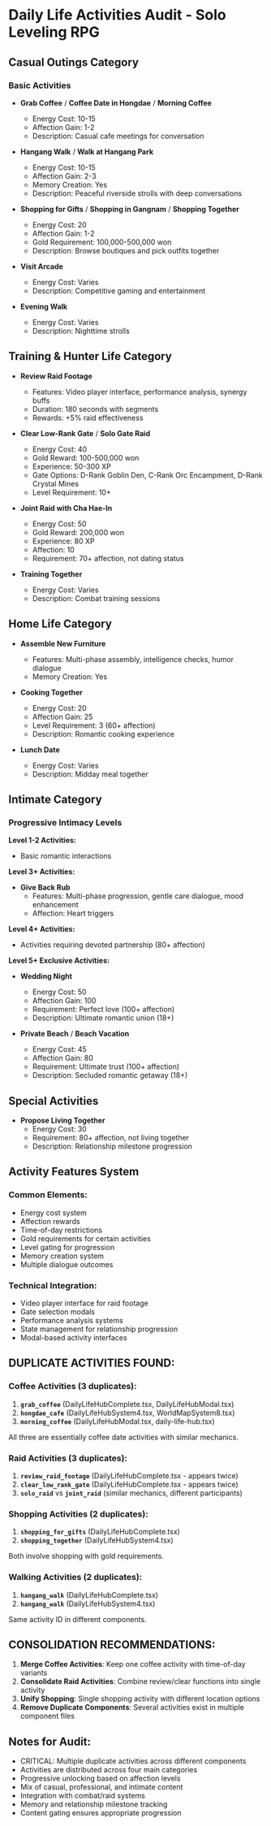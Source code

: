 # Daily Life Activities Audit - Solo Leveling RPG

## Casual Outings Category

### Basic Activities
- **Grab Coffee** / **Coffee Date in Hongdae** / **Morning Coffee**
  - Energy Cost: 10-15
  - Affection Gain: 1-2
  - Description: Casual cafe meetings for conversation

- **Hangang Walk** / **Walk at Hangang Park**
  - Energy Cost: 10-15
  - Affection Gain: 2-3
  - Memory Creation: Yes
  - Description: Peaceful riverside strolls with deep conversations

- **Shopping for Gifts** / **Shopping in Gangnam** / **Shopping Together**
  - Energy Cost: 20
  - Affection Gain: 1-2
  - Gold Requirement: 100,000-500,000 won
  - Description: Browse boutiques and pick outfits together

- **Visit Arcade**
  - Energy Cost: Varies
  - Description: Competitive gaming and entertainment

- **Evening Walk**
  - Energy Cost: Varies
  - Description: Nighttime strolls

## Training & Hunter Life Category

- **Review Raid Footage**
  - Features: Video player interface, performance analysis, synergy buffs
  - Duration: 180 seconds with segments
  - Rewards: +5% raid effectiveness

- **Clear Low-Rank Gate** / **Solo Gate Raid**
  - Energy Cost: 40
  - Gold Reward: 100-500,000 won
  - Experience: 50-300 XP
  - Gate Options: D-Rank Goblin Den, C-Rank Orc Encampment, D-Rank Crystal Mines
  - Level Requirement: 10+

- **Joint Raid with Cha Hae-In**
  - Energy Cost: 50
  - Gold Reward: 200,000 won
  - Experience: 80 XP
  - Affection: 10
  - Requirement: 70+ affection, not dating status

- **Training Together**
  - Energy Cost: Varies
  - Description: Combat training sessions

## Home Life Category

- **Assemble New Furniture**
  - Features: Multi-phase assembly, intelligence checks, humor dialogue
  - Memory Creation: Yes

- **Cooking Together**
  - Energy Cost: 20
  - Affection Gain: 25
  - Level Requirement: 3 (60+ affection)
  - Description: Romantic cooking experience

- **Lunch Date**
  - Energy Cost: Varies
  - Description: Midday meal together

## Intimate Category

### Progressive Intimacy Levels

**Level 1-2 Activities:**
- Basic romantic interactions

**Level 3+ Activities:**
- **Give Back Rub**
  - Features: Multi-phase progression, gentle care dialogue, mood enhancement
  - Affection: Heart triggers

**Level 4+ Activities:**
- Activities requiring devoted partnership (80+ affection)

**Level 5+ Exclusive Activities:**
- **Wedding Night**
  - Energy Cost: 50
  - Affection Gain: 100
  - Requirement: Perfect love (100+ affection)
  - Description: Ultimate romantic union (18+)

- **Private Beach** / **Beach Vacation**
  - Energy Cost: 45
  - Affection Gain: 80
  - Requirement: Ultimate trust (100+ affection)
  - Description: Secluded romantic getaway (18+)

## Special Activities

- **Propose Living Together**
  - Energy Cost: 30
  - Requirement: 80+ affection, not living together
  - Description: Relationship milestone progression

## Activity Features System

### Common Elements:
- Energy cost system
- Affection rewards
- Time-of-day restrictions
- Gold requirements for certain activities
- Level gating for progression
- Memory creation system
- Multiple dialogue outcomes

### Technical Integration:
- Video player interface for raid footage
- Gate selection modals
- Performance analysis systems
- State management for relationship progression
- Modal-based activity interfaces

## DUPLICATE ACTIVITIES FOUND:

### Coffee Activities (3 duplicates):
1. **`grab_coffee`** (DailyLifeHubComplete.tsx, DailyLifeHubModal.tsx)
2. **`hongdae_cafe`** (DailyLifeHubSystem4.tsx, WorldMapSystem8.tsx)
3. **`morning_coffee`** (DailyLifeHubModal.tsx, daily-life-hub.tsx)

All three are essentially coffee date activities with similar mechanics.

### Raid Activities (3 duplicates):
1. **`review_raid_footage`** (DailyLifeHubComplete.tsx - appears twice)
2. **`clear_low_rank_gate`** (DailyLifeHubComplete.tsx - appears twice)
3. **`solo_raid`** vs **`joint_raid`** (similar mechanics, different participants)

### Shopping Activities (2 duplicates):
1. **`shopping_for_gifts`** (DailyLifeHubComplete.tsx)
2. **`shopping_together`** (DailyLifeHubSystem4.tsx)

Both involve shopping with gold requirements.

### Walking Activities (2 duplicates):
1. **`hangang_walk`** (DailyLifeHubComplete.tsx)
2. **`hangang_walk`** (DailyLifeHubSystem4.tsx)

Same activity ID in different components.

## CONSOLIDATION RECOMMENDATIONS:

1. **Merge Coffee Activities**: Keep one coffee activity with time-of-day variants
2. **Consolidate Raid Activities**: Combine review/clear functions into single activity
3. **Unify Shopping**: Single shopping activity with different location options
4. **Remove Duplicate Components**: Several activities exist in multiple component files

## Notes for Audit:
- CRITICAL: Multiple duplicate activities across different components
- Activities are distributed across four main categories
- Progressive unlocking based on affection levels
- Mix of casual, professional, and intimate content
- Integration with combat/raid systems
- Memory and relationship milestone tracking
- Content gating ensures appropriate progression